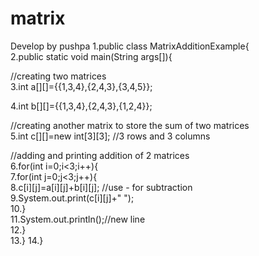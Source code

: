 # matrix

Develop by pushpa
1.public class MatrixAdditionExample{  
2.public static void main(String args[]){ 
 
//creating two matrices    
3.int a[][]={{1,3,4},{2,4,3},{3,4,5}}; 
   
4.int b[][]={{1,3,4},{2,4,3},{1,2,4}};    
    
//creating another matrix to store the sum of two matrices    
5.int c[][]=new int[3][3];  //3 rows and 3 columns  
    
//adding and printing addition of 2 matrices    
6.for(int i=0;i<3;i++){    
7.for(int j=0;j<3;j++){    
8.c[i][j]=a[i][j]+b[i][j];    //use - for subtraction  
9.System.out.print(c[i][j]+" ");    
10.}    
11.System.out.println();//new line    
12.}    
13.}
14.}  

